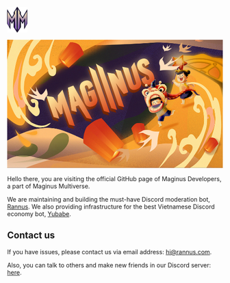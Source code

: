 <p align="left">
  <a href="https://maginus.vn/">
    <img src="../assets/logo.png" height="60px">
  </a>
</p>
<p align="center">
  <a href="https://maginus.vn/">
    <img src="../assets/banner.png" height="300px">
  </a>
</p>

Hello there, you are visiting the official GitHub page of Maginus Developers, a part of Maginus Multiverse.

We are maintaining and building the must-have Discord moderation bot, [Rannus](https://rannus.com/). We also providing infrastructure for the best Vietnamese Discord economy bot, [Yubabe](https://yubabe.vn/).

## Contact us

If you have issues, please contact us via email address: [hi@rannus.com](mailto:hi@rannus.com).

Also, you can talk to others and make new friends in our Discord server: [here](https://discord.gg/maginus).
